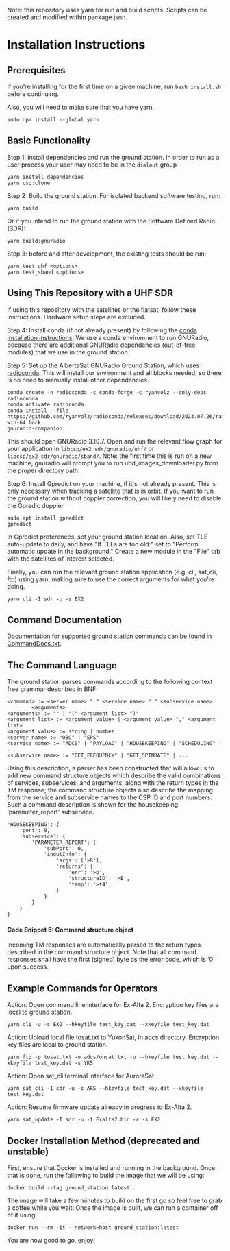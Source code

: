 Note: this repository uses yarn for run and build scripts. Scripts can be created and modified within package.json.

# Installation Instructions

## Prerequisites

If you're installing for the first time on a given machine, run `bash install.sh` before continuing.

Also, you will need to make sure that you have yarn.

```
sudo npm install --global yarn
```

## Basic Functionality

Step 1: install dependencies and run the ground station. In order to run as a user process your user may need to be in the `dialout` group

```
yarn install_dependencies
yarn csp:clone
```

Step 2: Build the ground station. For isolated backend software testing, run:
```
yarn build
```
Or if you intend to run the ground station with the Software Defined Radio (SDR):
```
yarn build:gnuradio
```
Step 3: before and after development, the existing tests should be run:

```
yarn test_uhf <options>
yarn test_sband <options>
```

## Using This Repository with a UHF SDR

If using this repository with the satellites or the flatsat, follow these instructions. Hardware setup steps are excluded.

Step 4: Install conda (if not already present) by following the [conda installation instructions](https://docs.conda.io/projects/conda/en/latest/user-guide/install/index.html#installing-conda-on-a-system-that-has-other-python-installations-or-packages). We use a conda environment to run GNURadio, because there are additional GNURadio dependencies (out-of-tree modules) that we use in the ground station.

Step 5: Set up the AlbertaSat GNURadio Ground Station, which uses [radioconda](https://github.com/ryanvolz/radioconda). This will install our environment and all blocks needed, so there is no need to manually install other dependencies.
```
conda create -n radioconda -c conda-forge -c ryanvolz --only-deps radioconda
conda activate radioconda
conda install --file https://github.com/ryanvolz/radioconda/releases/download/2023.07.26/radioconda-win-64.lock
gnuradio-companion
```

This should open GNURadio 3.10.7. Open and run the relevant flow graph for your application in `libcsp/ex2_sdr/gnuradio/uhf/` or  `libcsp/ex2_sdr/gnuradio/sband/`. Note: the first time this is run on a new machine, gnuradio will prompt you to run uhd_images_downloader.py from the proper directory path.  

Step 6: Install Gpredict on your machine, if it's not already present. This is only necessary when tracking a satellite that is in orbit. If you want to run the ground station without doppler correction, you will likely need to disable the Gpredic doppler

```
sudo apt install gpredict
gpredict
```

In Gpredict preferences, set your ground station location. Also, set TLE auto-update to daily, and have "If TLEs are too old:" set to "Perform automatic update in the background." Create a new module in the "File" tab with the satellites of interest selected.

Finally, you can run the relevant ground station application (e.g. cli, sat_cli, ftp) using yarn, making sure to use the correct arguments for what you're doing.

```
yarn cli -I sdr -u -s EX2
```

## Command Documentation
Documentation for supported ground station commands can be found in [CommandDocs.txt](https://github.com/AlbertaSat/ex2_ground_station_software/blob/update-readme/CommandDocs.txt).

## The Command Language

The ground station parses commands according to the following context free grammar described in BNF:

    <command> := <server name> "." <service name> "." <subservice name>
            <arguments>
    <arguments> := "" | "(" <argument list> ")"
    <argument list> := <argument value> | <argument value> "," <argument list>
    <argument value> := string | number
    <server name> := "OBC" | "EPS"
    <service name> := "ADCS" | "PAYLOAD" | "HOUSEKEEPING" | "SCHEDULING" | ...
    <subservice name> := "GET_FREQUENCY" | "GET_SPINRATE" | ...


Using this description, a parser has been constructed that will allow us to add new command structure objects which describe the valid combinations of services, subservices, and arguments, along with the return types in the TM response; the command structure objects also describe the mapping from the service and subservice names to the CSP ID and port numbers. Such a command description is shown for the housekeeping ‘parameter_report’ subservice.

```
'HOUSEKEEPING': {
    'port': 9,
    'subservice': {
        'PARAMETER_REPORT': {
            'subPort': 0,
            'inoutInfo': {
                'args': ['>B'],
                'returns': {
                    'err': '>b',
                    'structureID': '>B',
                    'temp': '>f4',
                }
            }
        }
    }
}
```

#### Code Snippet 5: Command structure object
Incoming TM responses are automatically parsed to the return types described in the command structure object. Note that all command responses shall have the first (signed) byte as the error code, which is ‘0’ upon success.

## Example Commands for Operators

Action: Open command line interface for Ex-Alta 2. Encryption key files are local to ground station.
```
yarn cli -u -s EX2 --hkeyfile test_key.dat --xkeyfile test_key.dat
```

Action: Upload local file tosat.txt to YukonSat, in adcs directory. Encryption key files are local to ground station.
```
yarn ftp -p tosat.txt -o adcs/onsat.txt -u --hkeyfile test_key.dat --xkeyfile test_key.dat -s YKS
```

Action: Open sat_cli terminal interface for AuroraSat.
```
yarn sat_cli -I sdr -u -s ARS --hkeyfile test_key.dat --xkeyfile test_key.dat
```
Action: Resume firmware update already in progress to Ex-Alta 2.
```
yarn sat_update -I sdr -u -f Exalta2.bin -r -s EX2
```

## Docker Installation Method (deprecated and unstable)

First, ensure that Docker is installed and running in the background. Once that is done, run the following to build the image that we will be using:

```
docker build --tag ground_station:latest .
```

The image will take a few minutes to build on the first go so feel free to grab a coffee while you wait! Once the image is built, we can run a container off of it using:

```
docker run --rm -it --network=host ground_station:latest
```

You are now good to go, enjoy!
